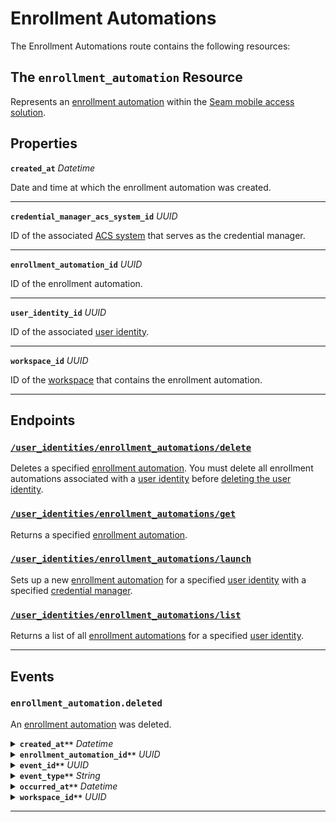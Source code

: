 # Enrollment Automations

The Enrollment Automations route contains the following resources:

## The `enrollment_automation` Resource

Represents an [enrollment automation](https://docs.seam.co/latest/capability-guides/mobile-access-in-development/issuing-mobile-credentials-from-an-access-control-system) within the [Seam mobile access solution](https://docs.seam.co/latest/capability-guides/mobile-access-in-development).

## Properties

**`created_at`** *Datetime*

Date and time at which the enrollment automation was created.


---
**`credential_manager_acs_system_id`** *UUID*

ID of the associated [ACS system](https://docs.seam.co/latest/capability-guides/access-systems) that serves as the credential manager.


---
**`enrollment_automation_id`** *UUID*

ID of the enrollment automation.


---
**`user_identity_id`** *UUID*

ID of the associated [user identity](https://docs.seam.co/latest/capability-guides/mobile-access-in-development/managing-mobile-app-user-accounts-with-user-identities#what-is-a-user-identity).


---
**`workspace_id`** *UUID*

ID of the [workspace](../../../core-concepts/workspaces/README.md) that contains the enrollment automation.


---
## Endpoints

### [`/user_identities/enrollment_automations/delete`](./delete.md)

Deletes a specified [enrollment automation](https://docs.seam.co/latest/capability-guides/mobile-access-in-development/issuing-mobile-credentials-from-an-access-control-system). You must delete all enrollment automations associated with a [user identity](https://docs.seam.co/latest/capability-guides/mobile-access-in-development/managing-mobile-app-user-accounts-with-user-identities#what-is-a-user-identity) before [deleting the user identity](https://docs.seam.co/latest/api/user_identities/delete).
### [`/user_identities/enrollment_automations/get`](./get.md)

Returns a specified [enrollment automation](https://docs.seam.co/latest/capability-guides/mobile-access-in-development/issuing-mobile-credentials-from-an-access-control-system).
### [`/user_identities/enrollment_automations/launch`](./launch.md)

Sets up a new [enrollment automation](https://docs.seam.co/latest/capability-guides/mobile-access-in-development/issuing-mobile-credentials-from-an-access-control-system) for a specified [user identity](https://docs.seam.co/latest/capability-guides/mobile-access-in-development/managing-mobile-app-user-accounts-with-user-identities#what-is-a-user-identity) with a specified [credential manager](https://docs.seam.co/latest/capability-guides/mobile-access-in-development/issuing-mobile-credentials-from-an-access-control-system).
### [`/user_identities/enrollment_automations/list`](./list.md)

Returns a list of all [enrollment automations](https://docs.seam.co/latest/capability-guides/mobile-access-in-development/issuing-mobile-credentials-from-an-access-control-system) for a specified [user identity](https://docs.seam.co/latest/capability-guides/mobile-access-in-development/managing-mobile-app-user-accounts-with-user-identities#what-is-a-user-identity).

---

## Events

### `enrollment_automation.deleted`

An [enrollment automation](../../../capability-guides/mobile-access/issuing-mobile-credentials-from-an-access-control-system.md#prepare-the-phones-for-a-user-identity-to-start-receiving-mobile-credentials-using-an-enrollment-aut) was deleted.

<details>

<summary><b><code>created_at**</code></b> <i>Datetime</i></summary>

Date and time at which the event was created.
</details>

<details>

<summary><b><code>enrollment_automation_id**</code></b> <i>UUID</i></summary>

ID of the [enrollment automation](../../../capability-guides/mobile-access/issuing-mobile-credentials-from-an-access-control-system.md#prepare-the-phones-for-a-user-identity-to-start-receiving-mobile-credentials-using-an-enrollment-aut).
</details>

<details>

<summary><b><code>event_id**</code></b> <i>UUID</i></summary>

ID of the event.
</details>

<details>

<summary><b><code>event_type**</code></b> <i>String</i></summary>
</details>

<details>

<summary><b><code>occurred_at**</code></b> <i>Datetime</i></summary>

Date and time at which the event occurred.
</details>

<details>

<summary><b><code>workspace_id**</code></b> <i>UUID</i></summary>

ID of the [workspace](../../../core-concepts/workspaces/README.md).
</details>

---

